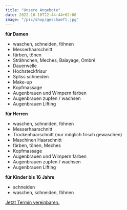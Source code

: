 ```yaml
---
title: "Unsere Angebote"
date: 2022-10-10T22:44:44+02:00
image: "/pic/shop/geschaeft.jpg"
---
```

**für Damen**

* waschen, schneiden, föhnen
* Messerhaarschnitt 
* färben, tönen
* Strähnchen, Meches, Balayage, Ombré
* Dauerwelle
* Hochsteckfrisur
* Spliss schneiden
* Make-up
* Kopfmassage
* Augenbrauen und Wimpern färben
* Augenbrauen zupfen / wachsen
* Augenbrauen Lifting

**für Herren**

* waschen, schneiden, föhnen
* Messerhaarschnitt 
* Trockenhaarschnitt (nur möglich frisch gewaschen)
* Maschinen Haarschnitt
* färben, tönen, Meches
* Kopfmassage
* Augenbrauen und Wimpern färben
* Augenbrauen zupfen / wachsen
* Augenbrauen Lifting



**für Kinder bis 16 Jahre**

* schneiden
* waschen, schneiden, föhnen

[Jetzt Termin vereinbaren.](https://www.beautybooking.ch/app/booking.html?company=sonjas-haarstyle)
